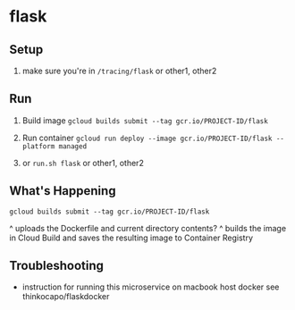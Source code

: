 # flask

## Setup
1. make sure you're in `/tracing/flask` or other1, other2

## Run
1. Build image
`gcloud builds submit --tag gcr.io/PROJECT-ID/flask`

2. Run container
`gcloud run deploy --image gcr.io/PROJECT-ID/flask --platform managed`

3. or `run.sh flask` or other1, other2

## What's Happening
`gcloud builds submit --tag gcr.io/PROJECT-ID/flask`

^ uploads the Dockerfile and current directory contents?
^ builds the image in Cloud Build and saves the resulting image to Container Registry

## Troubleshooting
- instruction for running this microservice on macbook host docker see thinkocapo/flaskdocker